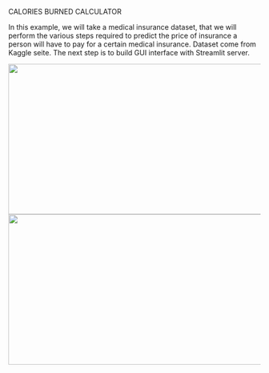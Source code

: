 CALORIES BURNED CALCULATOR

In this example, we will take a medical insurance dataset, that we will perform the various steps required to predict the price of insurance a person will have to pay for a certain medical insurance. Dataset come from  Kaggle seite. 
The next step is to build GUI interface with Streamlit server.


<img src="https://github.com/proteus21/REGRESSION--CLASSIFICATION/blob/main/3_Health%20_insurance_predict/Source/Insurance_1.JPG?raw=true" width="600" height ="300">

<img src="https://github.com/proteus21/REGRESSION--CLASSIFICATION/blob/main/3_Health%20_insurance_predict/Source/Insurance_2.JPG?raw=true" width="600" height ="300">

